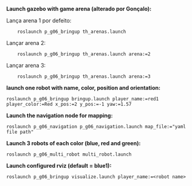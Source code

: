 **Launch gazebo with game arena (alterado por Gonçalo):**

Lança arena 1 por defeito:

        roslaunch p_g06_bringup th_arenas.launch 

Lançar arena 2:

        roslaunch p_g06_bringup th_arenas.launch arena:=2

Lançar arena 3:

        roslaunch p_g06_bringup th_arenas.launch arena:=3


**launch one robot with name, color, position and orientation:**

    roslaunch p_g06_bringup bringup.launch player_name:=red1 player_color:=Red x_pos:=2 y_pos:=-1 yaw:=1.57

**Launch the navigation node for mapping:**

    roslaunch p_g06_navigation p_g06_navigation.launch map_file:="yaml file path"
    
**Launch 3 robots of each color (blue, red and green):**
    
    roslaunch p_g06_multi_robot multi_robot.launch
    
**Launch configured rviz (default = blue1):**

    roslaunch p_g06_bringup visualize.launch player_name:=<robot name>
